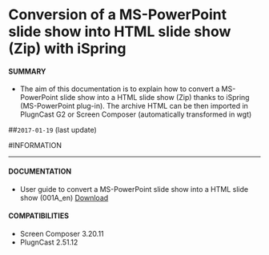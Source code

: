 # Conversion of a MS-PowerPoint slide show into HTML slide show (Zip) with iSpring

#### **SUMMARY**
- The aim of this documentation is to explain how to convert a MS-PowerPoint slide show into a HTML slide show (Zip) thanks to iSpring (MS-PowerPoint plug-in). The archive HTML can be then imported in PlugnCast G2 or Screen Composer (automatically transformed in wgt)


##`2017-01-19` (last update)

#INFORMATION
***********************************************************************
#### **DOCUMENTATION**
- User guide to convert a MS-PowerPoint slide show into a HTML slide show
 (001A_en) [Download](https://github.com/innes-labs/archives/downloads/application-notes/tools/Conversion-MS-PowerPoint-slide-show-into-HTML-slide-show-with-iSpring_001A_en.pdf)
#### **COMPATIBILITIES**
- Screen Composer 3.20.11
- PlugnCast 2.51.12






